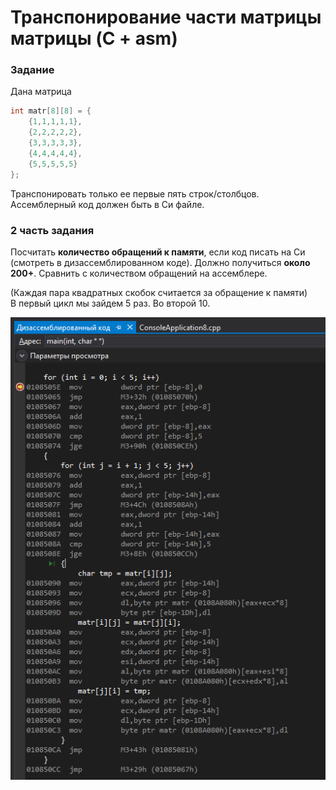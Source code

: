 # Транспонирование части матрицы матрицы (C + asm)
### Задание
Дана матрица 
```c
int matr[8][8] = {
	{1,1,1,1,1},
	{2,2,2,2,2},
	{3,3,3,3,3},
	{4,4,4,4,4},
	{5,5,5,5,5}
};
```
Транспонировать только ее первые пять строк/столбцов.
Ассемблерный код должен быть в Си файле. 

### 2 часть задания
Посчитать **количество обращений к памяти**, если код писать на Си (смотреть в дизассемблированном коде). 
Должно получиться **около 200+**. Сравнить с количеством обращений на ассемблере. 

(Каждая пара квадратных скобок считается за обращение к памяти)  
В первый цикл мы зайдем 5 раз. Во второй 10.  

![Ho](lab8memory.png)
